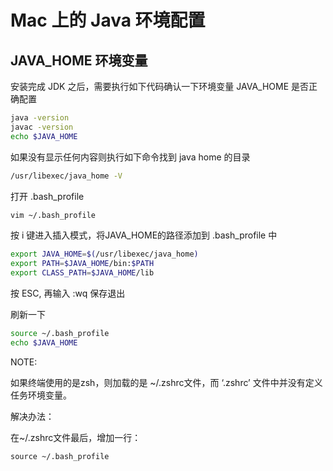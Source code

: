 # Mac 上的 Java 环境配置

## JAVA_HOME 环境变量

安装完成 JDK 之后，需要执行如下代码确认一下环境变量 JAVA_HOME 是否正确配置
```bash
java -version
javac -version
echo $JAVA_HOME
```

如果没有显示任何内容则执行如下命令找到 java home 的目录
```bash
/usr/libexec/java_home -V
```

打开 .bash_profile
```bash
vim ~/.bash_profile
```

按 i 键进入插入模式，将JAVA_HOME的路径添加到 .bash_profile 中
```bash
export JAVA_HOME=$(/usr/libexec/java_home)
export PATH=$JAVA_HOME/bin:$PATH
export CLASS_PATH=$JAVA_HOME/lib
```
按 ESC, 再输入 :wq 保存退出

刷新一下
```bash
source ~/.bash_profile
echo $JAVA_HOME
```

NOTE: 

如果终端使用的是zsh，则加载的是 ~/.zshrc文件，而 ‘.zshrc’ 文件中并没有定义任务环境变量。

解决办法：

在~/.zshrc文件最后，增加一行：
```
source ~/.bash_profile
```
